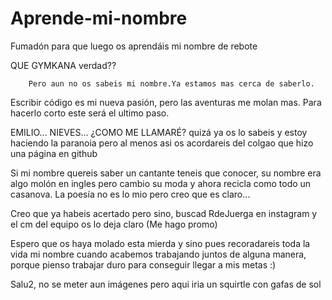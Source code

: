 # Aprende-mi-nombre
Fumadón para que luego os aprendáis mi nombre de rebote


<html lang="es">
<head>
    <meta charset="UTF-8">
    <meta name="viewport" content="width=device-width, initial-scale=1.0">
    <link rel="stylesheet" href="styles.css">
</head>
<body>
   
QUE GYMKANA verdad?? 
        
        Pero aun no os sabeis mi nombre.Ya estamos mas cerca de saberlo.


Escribir código es mi nueva pasión, pero las aventuras me molan mas. Para hacerlo corto este será el ultimo paso.

EMILIO... NIEVES... ¿COMO ME LLAMARÉ? quizá ya os lo sabeis y estoy haciendo la paranoia pero al menos asi os acordareis del colgao que hizo una página en github

Si mi nombre quereis saber un cantante teneis que conocer, su nombre era algo molón en ingles pero cambio su moda y ahora recicla como todo un casanova. La poesía no es lo mio pero creo que es claro...

Creo que ya habeis acertado pero sino, buscad RdeJuerga en instagram y el cm del equipo os lo deja claro (Me hago promo)


Espero que os haya molado esta mierda y sino pues recoradareis toda la vida mi nombre cuando acabemos trabajando juntos de alguna manera, porque pienso trabajar duro para conseguir llegar a mis metas :) 

Salu2, no se meter aun imágenes pero aqui iria un squirtle con gafas de sol

</body>
</html>
